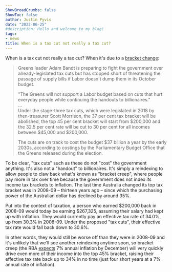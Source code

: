 ```yaml
---
ShowBreadCrumbs: false
ShowToc: false
author: Justin Pyvis
date: "2022-06-25"
#description: Hello and welcome to my blog!
tags:
- news
title: When is a tax cut not really a tax cut?
---
```


When is a tax cut not really a tax cut? When it's due to a [bracket change](https://www.smh.com.au/politics/federal/greens-threaten-to-amend-budget-unless-government-dumps-top-end-tax-cuts-20220623-p5aw2f.html):

> Greens leader Adam Bandt is preparing to fight the government over already-legislated tax cuts but has stopped short of threatening the passage of supply bills if Labor doesn't dump them in its October budget.
>
> "The Greens will not support a Labor budget based on cuts that hurt everyday people while continuing the handouts to billionaires." \
> ... \
> Under the stage-three tax cuts, which were legislated in 2018 by then-treasurer Scott Morrison, the 37 per cent tax bracket will be abolished, the top 45 per cent bracket will start from $200,000 and the 32.5 per cent rate will be cut to 30 per cent for all incomes between $45,000 and $200,000.
>
> The cuts are on track to cost the budget $37 billion a year by the early 2030s, according to costings by the Parliamentary Budget Office that the Greens released during the election.

To be clear, "tax cuts" such as these do not "cost" the government anything. It's also not a "handout" to billionaires. It's simply a reindexing to allow people to claw back what's known as "bracket creep", where people pay more in tax over time because the government does not index its income tax brackets to inflation. The last time Australia changed its top tax bracket was in 2008-09 – thirteen years ago – since which the purchasing power of the Australian dollar has declined by around 35%.

Put into the context of taxation, a person who earned $200,000 back in 2008-09 would today be earning $267,325, assuming their salary had kept up with inflation. They would currently pay an effective tax rate of 34.0%, up from 30.3% in 2008-09. Under the proposed "tax cuts", their effective tax rate would fall back down to 30.6%.

In other words, they would still be worse off than they were in 2008-09 and it's unlikely that we'll see another reindexing anytime soon, so bracket creep (the RBA [expects](https://www.rba.gov.au/speeches/2022/sp-gov-2022-06-21.html) 7% annual inflation by December) will very quickly drive even more of their income into the top 45% bracket, raising their effective tax rate back up to 34% in no time (just four short years at a 7% annual rate of inflation).